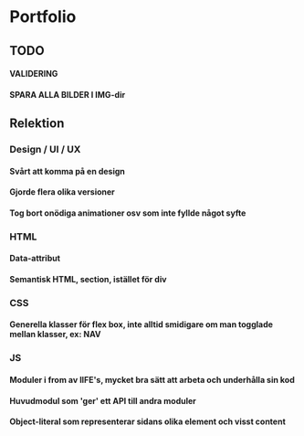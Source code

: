 # Portfolio 

## TODO
#### VALIDERING 
#### SPARA ALLA BILDER I IMG-dir 


## Relektion

### Design / UI / UX 
#### Svårt att komma på en design
#### Gjorde flera olika versioner 
#### Tog bort onödiga animationer osv som inte fyllde något syfte


### HTML
#### Data-attribut 
#### Semantisk HTML, section, istället för div


### CSS
#### Generella klasser för flex box, inte alltid smidigare om man togglade mellan klasser, ex: NAV
#### 


### JS 
#### Moduler i from av IIFE's, mycket bra sätt att arbeta och underhålla sin kod 
#### Huvudmodul som 'ger' ett API till andra moduler 
#### Object-literal som representerar sidans olika element och visst content
#### 

